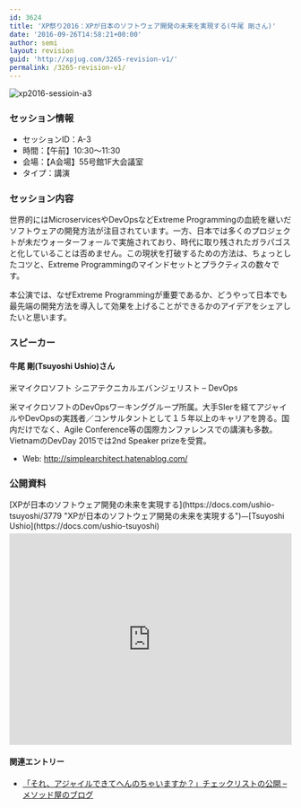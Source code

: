 ```yaml
---
id: 3624
title: 'XP祭り2016：XPが日本のソフトウェア開発の未来を実現する(牛尾 剛さん)'
date: '2016-09-26T14:58:21+00:00'
author: semi
layout: revision
guid: 'http://xpjug.com/3265-revision-v1/'
permalink: /3265-revision-v1/
---
```


![xp2016-sessioin-a3](http://xpjug.com/wp-content/uploads/2016/08/xp2016-sessioin-a3.png)

### セッション情報

- セッションID：A-3
- 時間：【午前】10:30～11:30
- 会場：【A会場】55号館1F大会議室
- タイプ：講演

### セッション内容

世界的にはMicroservicesやDevOpsなどExtreme Programmingの血統を継いだソフトウェアの開発方法が注目されています。一方、日本では多くのプロジェクトが未だウォーターフォールで実施されており、時代に取り残されたガラパゴスと化していることは否めません。この現状を打破するための方法は、ちょっとしたコツと、Extreme Programmingのマインドセットとプラクティスの数々です。

本公演では、なぜExtreme Programmingが重要であるか、どうやって日本でも最先端の開発方法を導入して効果を上げることができるかのアイデアをシェアしたいと思います。

### スピーカー

#### 牛尾 剛(Tsuyoshi Ushio)さん

米マイクロソフト シニアテクニカルエバンジェリスト – DevOps

米マイクロソフトのDevOpsワーキンググループ所属。大手SIerを経てアジャイルやDevOpsの実践者／コンサルタントとして１５年以上のキャリアを誇る。国内だけでなく、Agile Conference等の国際カンファレンスでの講演も多数。VietnamのDevDay 2015では2nd Speaker prizeを受賞。

- Web: http://simplearchitect.hatenablog.com/

### 公開資料

<div style="width: 608px; max-width: 100%; margin-bottom:5px;">[XPが日本のソフトウェア開発の未来を実現する](https://docs.com/ushio-tsuyoshi/3779 "XPが日本のソフトウェア開発の未来を実現する")<span style="font-family: 'Segoe UI'; font-size: 13px ">—</span>[Tsuyoshi Ushio](https://docs.com/ushio-tsuyoshi)</div><iframe allowfullscreen="True" frameborder="0" height="377px" scrolling="no" src="https://docs.com/d/embed/D25192761-1370-1913-3430-000745383429%7eM30d2b3b9-dd1e-22b9-abac-56fd14e17722" style="max-width:100%" width="608px"></iframe>

#### 関連エントリー

- [「それ、アジャイルできてへんのちゃいますか？」チェックリストの公開 – メソッド屋のブログ](http://simplearchitect.hatenablog.com/entry/2016/09/24/113117)